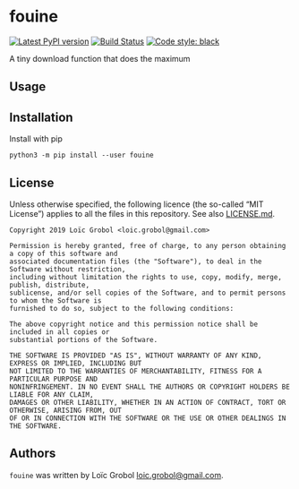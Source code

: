 fouine
======

[![Latest PyPI version](https://img.shields.io/pypi/v/fouine.svg)](https://pypi.org/project/fouine)
[![Build Status](https://github.com/LoicGrobol/fouine/workflows/CI/badge.svg)](https://github.com/LoicGrobol/fouine/actions?query=workflow%3ACI)
[![Code style: black](https://img.shields.io/badge/code%20style-black-000000.svg)](https://github.com/psf/black)

A tiny download function that does the maximum

## Usage

## Installation

Install with pip

```console
python3 -m pip install --user fouine
```

## License

Unless otherwise specified, the following licence (the so-called “MIT License”) applies to all the
files in this repository.
See also [LICENSE.md](LICENSE.md).

```text
Copyright 2019 Loïc Grobol <loic.grobol@gmail.com>

Permission is hereby granted, free of charge, to any person obtaining a copy of this software and
associated documentation files (the "Software"), to deal in the Software without restriction,
including without limitation the rights to use, copy, modify, merge, publish, distribute,
sublicense, and/or sell copies of the Software, and to permit persons to whom the Software is
furnished to do so, subject to the following conditions:

The above copyright notice and this permission notice shall be included in all copies or
substantial portions of the Software.

THE SOFTWARE IS PROVIDED "AS IS", WITHOUT WARRANTY OF ANY KIND, EXPRESS OR IMPLIED, INCLUDING BUT
NOT LIMITED TO THE WARRANTIES OF MERCHANTABILITY, FITNESS FOR A PARTICULAR PURPOSE AND
NONINFRINGEMENT. IN NO EVENT SHALL THE AUTHORS OR COPYRIGHT HOLDERS BE LIABLE FOR ANY CLAIM,
DAMAGES OR OTHER LIABILITY, WHETHER IN AN ACTION OF CONTRACT, TORT OR OTHERWISE, ARISING FROM, OUT
OF OR IN CONNECTION WITH THE SOFTWARE OR THE USE OR OTHER DEALINGS IN THE SOFTWARE.
```

## Authors

`fouine` was written by Loïc Grobol <loic.grobol@gmail.com>.
